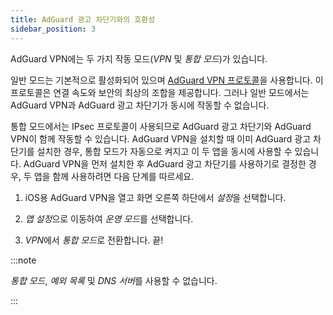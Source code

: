 ```yaml
---
title: AdGuard 광고 차단기와의 호환성
sidebar_position: 3
---
```


AdGuard VPN에는 두 가지 작동 모드(*VPN* 및 *통합 모드*)가 있습니다.

일반 모드는 기본적으로 활성화되어 있으며 [AdGuard VPN 프로토콜](/general/adguard-vpn-protocol)을 사용합니다. 이 프로토콜은 연결 속도와 보안의 최상의 조합을 제공합니다. 그러나 일반 모드에서는 AdGuard VPN과 AdGuard 광고 차단기가 동시에 작동할 수 없습니다.

통합 모드에서는 IPsec 프로토콜이 사용되므로 AdGuard 광고 차단기와 AdGuard VPN이 함께 작동할 수 있습니다. AdGuard VPN을 설치할 때 이미 AdGuard 광고 차단기를 설치한 경우, 통합 모드가 자동으로 켜지고 이 두 앱을 동시에 사용할 수 있습니다. AdGuard VPN을 먼저 설치한 후 AdGuard 광고 차단기를 사용하기로 결정한 경우, 두 앱을 함께 사용하려면 다음 단계를 따르세요.

1. iOS용 AdGuard VPN을 열고 화면 오른쪽 하단에서 *설정*을 선택합니다.

2. *앱 설정*으로 이동하여 *운영 모드*를 선택합니다.

3. *VPN*에서 *통합 모드*로 전환합니다. 끝!

:::note

*통합 모드*, *예외 목록* 및 *DNS 서버*를 사용할 수 없습니다.

:::
